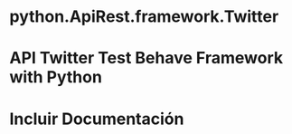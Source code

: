 # python.ApiRest.framework.Twitter

# API Twitter Test Behave Framework with Python

# Incluir Documentación